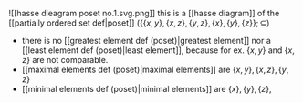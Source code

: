 ![[hasse dieagram poset no.1.svg.png]] this is a [[hasse diagram]] of the [[partially ordered set def|poset]] $(\{\{x,y\}, \{x,z\}, \{y,z\}, \{x\}, \{y\}, \{z\}\};\subseteq)$ 

- there is no [[greatest element def (poset)|greatest element]] nor a [[least element def (poset)|least element]], because for ex. $\{ x,y \}$ and $\{x,z\}$ are not comparable.
- [[maximal elements def (poset)|maximal elements]] are $\{x,y\}, \{x,z\}, \{y,z\}$ 
- [[minimal elements def (poset)|minimal elements]] are $\{x\}, \{y\}, \{z\},$ 